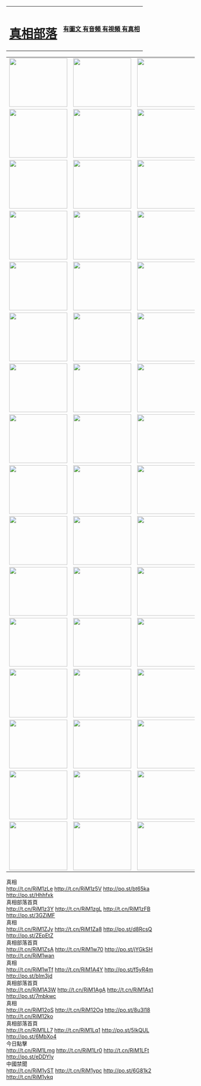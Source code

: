 <table>
<tr>

<td>
	<H1><a href="http://82.from-ms.com/zx/">真相部落</a></H1>
</td>
<td>
	<H4><a href="http://82.from-ms.com/zx/">有圖文 有音頻 有視頻 有真相</a></H4>
</td>
</tr>

</table>
<table>
<tr>
	<td><a href="http://953.tx2600.net/xtr/107/"><img  src ="http://953.tx2600.net/pic/2017/02/107.jpg" width="155px" height="130px"></a></td>
	<td><a href="http://953.tx2600.net/xtr/829/"><img src ="http://953.tx2600.net/pic/2017/02/829.jpg" width="155px" height="130px"></a></td>
	<td><a href="http://953.tx2600.net/xtr/69/"><img  src ="http://953.tx2600.net/pic/2017/02/69.jpg" width="155px" height="130px"></a></td>
	<td><a href="http://953.tx2600.net/xtr/99/"><img  src ="http://953.tx2600.net/pic/2017/02/99.jpg" width="155px" height="130px"></a></td>
</tr>
<tr>
	<td><a href="http://953.tx2600.net/xtr/40/"><img  src ="http://953.tx2600.net/pic/2017/02/40.jpg" width="155px" height="130px"></a></td>
	<td><a href="http://953.tx2600.net/xtr/20/"><img  src ="http://953.tx2600.net/pic/2017/02/20.jpg" width="155px" height="130px"></a></td>
	<td><a href="http://953.tx2600.net/xtr/81/"><img  src ="http://953.tx2600.net/pic/2017/02/81.jpg" width="155px" height="130px"></a></td>
	<td><a href="http://953.tx2600.net/xtr/2/"><img  src ="http://953.tx2600.net/pic/2017/02/2.jpg" width="155px" height="130px"></a></td>
</tr>
<tr>
	<td><a href="http://953.tx2600.net/xtr/86/"><img  src ="http://953.tx2600.net/pic/2017/02/86.jpg" width="155px" height="130px"></a></td>
	<td><a href="http://953.tx2600.net/xtr/109/"><img  src ="http://953.tx2600.net/pic/2017/02/109.jpg" width="155px" height="130px"></a></td>
	<td><a href="http://953.tx2600.net/xtr/1378/"><img  src ="http://953.tx2600.net/pic/2017/02/1378.jpg" width="155px" height="130px"></a></td>
	<td><a href="http://953.tx2600.net/xtr/57/"><img  src ="http://953.tx2600.net/pic/2017/02/57.jpg" width="155px" height="130px"></a></td>
</tr>
<tr>
	<td><a href="http://953.tx2600.net/xtr/1219/"><img  src ="http://953.tx2600.net/pic/2017/02/1219.jpg" width="155px" height="130px"></a></td>
	<td><a href="http://953.tx2600.net/xtr/1220/"><img  src ="http://953.tx2600.net/pic/2017/02/1220.jpg" width="155px" height="130px"></a></td>
	<td><a href="http://953.tx2600.net/xtr/1221/"><img  src ="http://953.tx2600.net/pic/2017/02/1221.jpg" width="155px" height="130px"></a></td>
	<td><a href="http://953.tx2600.net/xtr/51/"><img  src ="http://953.tx2600.net/pic/2017/02/51.jpg" width="155px" height="130px"></a></td>
</tr>
<tr>
	<td><a href="http://953.tx2600.net/xtr/1055/"><img  src ="http://953.tx2600.net/pic/2017/02/1055.jpg" width="155px" height="130px"></a></td>
	<td><a href="http://953.tx2600.net/xtr/611/"><img  src ="http://953.tx2600.net/pic/2017/02/611.jpg" width="155px" height="130px"></a></td>
	<td><a href="http://953.tx2600.net/xtr/1121/"><img  src ="http://953.tx2600.net/pic/2017/02/1121.jpg" width="155px" height="130px"></a></td>
	<td><a href="http://953.tx2600.net/xtr/610/"><img  src ="http://953.tx2600.net/pic/2017/02/610.jpg" width="155px" height="130px"></a></td>
</tr>
<tr>
	<td><a href="http://953.tx2600.net/xtr/1128/"><img  src ="http://953.tx2600.net/pic/2017/02/1128.jpg" width="155px" height="130px"></a></td>
	<td><a href="http://953.tx2600.net/xtr/1395/"><img  src ="http://953.tx2600.net/pic/2017/02/1406.jpg" width="155px" height="130px"></a></td>
	<td><a href="http://953.tx2600.net/xtr/1407/"><img  src ="http://953.tx2600.net/pic/2017/02/1407.jpg" width="155px" height="130px"></a></td>
	<td><a href="http://953.tx2600.net/xtr/934/"><img  src ="http://953.tx2600.net/pic/2017/02/934.jpg" width="155px" height="130px"></a></td>
</tr>
<tr>
	<td><a href="http://953.tx2600.net/xtr/641/"><img  src ="http://953.tx2600.net/pic/2017/02/641.jpg" width="155px" height="130px"></a></td>
	<td><a href="http://953.tx2600.net/xtr/949/"><img  src ="http://953.tx2600.net/pic/2017/02/949.jpg" width="155px" height="130px"></a></td>
	<td><a href="http://953.tx2600.net/xtr/112/"><img  src ="http://953.tx2600.net/pic/2017/02/112.jpg" width="155px" height="130px"></a></td>
	<td><a href="http://953.tx2600.net/xtr/812/"><img  src ="http://953.tx2600.net/pic/2017/02/812.jpg" width="155px" height="130px"></a></td>
</tr>
<tr>
	<td><a href="http://953.tx2600.net/xtr/103/"><img  src ="http://953.tx2600.net/pic/2017/02/103.jpg" width="155px" height="130px"></a></td>
	<td><a href="http://953.tx2600.net/xtr/3/"><img  src ="http://953.tx2600.net/pic/2017/02/3.jpg" width="155px" height="130px"></a></td>
	<td><A HREF="http://953.tx2600.net/mp4/zx/2015/11/Lkmtt.mp4" target="_blank" title="蓮開滿天庭"><img  src="http://953.tx2600.net/pic/2015/11/Lkmtt3480_jssor.jpg"  width="155px" height="130px"></A></td>
	<td><A HREF="http://953.tx2600.net/mp4/zx/2015/11/2013513.mp4" target="_blank" title="飛旋的法輪"><img  src="http://953.tx2600.net/pic/2015/11/falun480_jssor.jpg"  width="155px" height="130px"></A></td>
</tr>
<tr>
	<td><A HREF="http://953.tx2600.net/mp4/zx/2015/11/NYParade.mp4" target="_blank" title="2004年4月10日法輪功紐約大遊行"><img  src="http://953.tx2600.net/pic/2015/11/nyparade480_jssor.jpg"  width="155px" height="130px"></A></td>
	<td><A HREF="http://953.tx2600.net/mp4/news617/2015/05/WEB_s28093.mp4" target="_blank" title="2015年世界法輪大法日特別報導"><img  src="http://953.tx2600.net/pic/2015/11/p6752711a666997037_jssor.jpg"  width="155px" height="130px"></A></td>
	<td><A HREF="http://953.tx2600.net/mp4/news829/2015/11/30211_326650.mp4" target="_blank" title="滄州綁架案連審四天 民眾抹淚稱審好人"><img  src="http://953.tx2600.net/pic/2015/11/changzhou2480_jssor.jpg"  width="155px" height="130px"></A></td>
	<td><A HREF="http://953.tx2600.net/mp4/mhph/2015/10/changzhou.mp4" target="_blank" title="滄州真相--獅城血淚"><img  src="http://953.tx2600.net/pic/2015/11/changzhou480_jssor.jpg"  width="155px" height="130px"></A></td>
</tr>
<tr>
	<td><A HREF="http://953.tx2600.net/mp4/mhjd/mhjd_55.mp4" target="_blank" title="正義律師與無罪辯護"><img  src="http://953.tx2600.net/pic/2015/11/wzbh480_jssor.jpg"  width="155px" height="130px"></A></td>
	<td><A HREF="http://953.tx2600.net/mp4/zx/2015/11/layerkcs.mp4" target="_blank" title="中國的良心--高智晟律師"><img  src="http://953.tx2600.net/pic/2015/11/layerkcs2480_jssor.jpg"  width="155px" height="130px"></A></td>
	<td><A HREF="http://953.tx2600.net/mp4/mhph/2015/10/szxl.mp4" target="_blank" title="神州血淚--北京、大慶、廣東、哈爾濱"><img  src="http://953.tx2600.net/pic/2015/11/szxl480_jssor.jpg"  width="155px" height="130px"></A></td>
	<td><A HREF="http://953.tx2600.net/mp4/zx/2015/11/TangShanFFXS.mp4" target="_blank" title="真相紀錄片：鳳凰新生"><img  src="http://953.tx2600.net/pic/2015/11/fhxs2480_jssor.jpg"  width="155px" height="130px"></A></td>
</tr>
<tr>
	<td><A HREF="http://953.tx2600.net/mp4/zx/2015/11/jidong.mp4" target="_blank" title="冀東監獄的罪惡"><img  src="http://953.tx2600.net/pic/2015/11/jidong480_jssor.jpg"  width="155px" height="130px"></A></td>
	<td><A HREF="http://953.tx2600.net/mp4/mhph/2015/10/tangshan.mp4" target="_blank" title="鳳凰血淚"><img  src="http://953.tx2600.net/pic/2015/11/tangshan480_jssor.jpg"  width="155px" height="130px"></A>
					</div></td>
	<td>	<A HREF="http://953.tx2600.net/mp4/mhph/2015/10/zfxtzxl.mp4" target="_blank" title="政法系統罪行錄--唐山篇"><img  src="http://953.tx2600.net/pic/2015/11/zfxtzxl480_jssor.jpg"  width="155px" height="130px"></A></td>
	<td><A HREF="http://953.tx2600.net/mp4/mhph/2015/10/QDBG.mp4" target="_blank" title="青島悲歌"><img  src="http://953.tx2600.net/pic/2015/10/qdbg2480_jssor.jpg"  width="155px" height="130px"></A></td>
</tr>
<tr>
	<td><A HREF="http://953.tx2600.net/mp4/mhph/2015/10/huludao.mp4" target="_blank" title="葫蘆島永恆的見證"><img  src="http://953.tx2600.net/pic/2015/10/huludao480_jssor.jpg"  width="155px" height="130px"></A></td>
	<td><A HREF="http://953.tx2600.net/mp4/mhph/2015/10/qbzx.mp4" target="_blank" title="湖畔泉邊聽真相-濟南泉城的傳奇"><img  src="http://953.tx2600.net/pic/2015/10/hupan480_jssor.jpg"  width="155px" height="130px"></A></td>
	<td><A HREF="http://953.tx2600.net/mp4/mhph/2015/10/baoding_dvd_v2.mp4" target="_blank" title="燕趙悲歌"><img  src="http://953.tx2600.net/pic/2015/10/yzbg480_jssor.jpg"  width="155px" height="130px"></A></td>
	<td><A HREF="http://953.tx2600.net/mp4/zx/2015/11/meihuashi_complete_ED2.0.mp4" target="_blank" title="梅花詩完整版"><img  src="http://953.tx2600.net/pic/2015/11/mhs480_jssor.jpg"  width="155px" height="130px"></A></td>
</tr>
<tr>
	<td><A HREF="http://953.tx2600.net/mp4/zx/2015/11/fengbei512k.mp4" target="_blank" title="豐碑"><img  src="http://953.tx2600.net/pic/2015/11/fongbei480_jssor.jpg"  width="155px" height="130px"></A></td>
	<td><A HREF="http://953.tx2600.net/mp4/zx/2015/11/fytdxComplete.mp4" target="_blank" title="風雨天地行全集"><img  src="http://953.tx2600.net/pic/2015/11/fytdxWhite480_jssor.jpg"  width="155px" height="130px"></A></td>
	<td><A HREF="http://953.tx2600.net/mp4/zx/2015/11/JianZheng.mp4" target="_blank" title="見證"><img  src="http://953.tx2600.net/pic/2015/11/witness480_jssor.jpg"  width="155px" height="130px"></A></td>
	<td><A HREF="http://953.tx2600.net/mp4/mhph/2015/10/hcym.mp4" target="_blank" title="紅朝陰謀"><img  src="http://953.tx2600.net/pic/2015/10/hcym480_jssor.jpg"  width="155px" height="130px"></A></td>
</tr>
<tr>
	<td><A HREF="http://953.tx2600.net/mp4/zx/2015/11/zfzxPalV3.mp4" target="_blank" title="是自焚還是騙局"><img  src="http://953.tx2600.net/pic/2015/11/zfzx4805_jssor.jpg"  width="155px" height="130px"></A></td>
	<td><A HREF="http://953.tx2600.net/mp4/zx/2015/11/lsdspMsyTd.mp4" target="_blank" title="歷史的審判"><img  src="http://953.tx2600.net/pic/2015/11/lsdsp480_jssor.jpg"  width="155px" height="130px"></A></td>
	<td><A HREF="http://953.tx2600.net/mp4/news886/2015/11/concat886.mp4" target="_blank" title="一周全球控告江澤民"><img  src="http://953.tx2600.net/pic/2015/11/news886480_jssor.jpg"  width="155px" height="130px"></A></td>
	<td><A HREF="http://953.tx2600.net/mp4/news1378/2014/08/CQSD_s0_e4_v2_i0-CQSD_4-video.mp4" target="_blank" title="歐洲的抉擇"><img  src="http://953.tx2600.net/pic/2015/11/p5143421a564166643-ss_jssor.jpg"  width="155px" height="130px"></A></td>
</tr>
<tr>
	<td><A HREF="http://953.tx2600.net/mp4/zx/2015/11/hk20150720parade.mp4" target="_blank" title="港法輪功反迫害大遊行 大陸遊客震撼"><img  src="http://953.tx2600.net/pic/2015/11/281098-ss_jssor.jpg"  width="155px" height="130px"></A></td>
	<td><A HREF="http://953.tx2600.net/mp4/zx/2015/11/20150720hkParade512k.mp4" target="_blank" title="香港法輪功720遊行聲援訴江潮"><img  src="http://953.tx2600.net/pic/2015/11/2015720parade480_jssor.jpg"  width="155px" height="130px"></A></td>
	<td><A HREF="http://953.tx2600.net/mp4/zx/2015/11/hktdc512.mp4" target="_blank" title="香港退黨潮"><img  src="http://953.tx2600.net/pic/2015/11/hktdc480_jssor.jpg"  width="155px" height="130px"></A></td>
	<td><A HREF="http://953.tx2600.net/mp4/news413/2015/11/concat413.mp4" target="_blank" title="本月退黨精選"><img  src="http://953.tx2600.net/pic/2015/11/tuidang480_jssor.jpg"  width="155px" height="130px"></A></td>
</tr>
<tr>
	<td><A HREF="http://953.tx2600.net/mp4/news823/2015/11/TSZG_British_1_QA_A_TSZG-61-1_XinHaoNianZuoZh_P617180.mp4" target="_blank" title="辛灝年：紀念《九評共產黨》發表十週年演講"><img  src="http://953.tx2600.net/pic/2015/11/xhn9p10480_jssor.jpg"  width="155px" height="130px"></A></td>
	<td><A HREF="http://953.tx2600.net/mp4/news57/2015/11/JPGCD8.mp4" target="_blank" title="【九評之八】評中國共產黨的邪教本質"><img  src="http://953.tx2600.net/pic/2015/11/9pkcd8p480_jssor.jpg"  width="155px" height="130px"></A></td>
	<td><A HREF="http://953.tx2600.net/mp4/other/kao.Chih.Sheng_story.mp4"  target="_blank" title="超越恐懼:高智晟的故事"				style="font-size:20px;"><img src="http://953.tx2600.net/pic/2016/12/GZS201408070902.jpg"  width="155px" height="130px">
						</A></td>
	<td><A HREF="http://953.tx2600.net/mp4/zx/2016/11/oh10yearsInv.mp4"  target="_blank" title="紀錄片《活摘 十年調查》完整版" style="font-size:20px;"><img src="http://953.tx2600.net/pic/2016/11/10yearsOHinv.jpg"  width="155px" height="130px">
						</A></td>
</tr>
</table>


<div class="linkbox"><div class="title">真相<div id="url">  <a href="http://t.cn/RiM1zLe" target=_blank>http://t.cn/RiM1zLe</a>    <a href="http://t.cn/RiM1z5V" target=_blank>http://t.cn/RiM1z5V</a>    <a href="http://po.st/bt65ka" target=_blank>http://po.st/bt65ka</a>    <a href="http://po.st/Hhhfxk" target=_blank>http://po.st/Hhhfxk</a>  </div></div><div class="title">真相部落首頁<div id="url">  <a href="http://t.cn/RiM1z3Y" target=_blank>http://t.cn/RiM1z3Y</a>    <a href="http://t.cn/RiM1zgL" target=_blank>http://t.cn/RiM1zgL</a>    <a href="http://t.cn/RiM1zFB" target=_blank>http://t.cn/RiM1zFB</a>    <a href="http://po.st/3GZiMF" target=_blank>http://po.st/3GZiMF</a>  </div></div><div class="title">真相<div id="url">  <a href="http://t.cn/RiM1ZJy" target=_blank>http://t.cn/RiM1ZJy</a>    <a href="http://t.cn/RiM1Za8" target=_blank>http://t.cn/RiM1Za8</a>    <a href="http://po.st/d8RcsQ" target=_blank>http://po.st/d8RcsQ</a>    <a href="http://po.st/ZEpEtZ" target=_blank>http://po.st/ZEpEtZ</a>  </div></div><div class="title">真相部落首頁<div id="url">  <a href="http://t.cn/RiM1ZsA" target=_blank>http://t.cn/RiM1ZsA</a>    <a href="http://t.cn/RiM1w70" target=_blank>http://t.cn/RiM1w70</a>    <a href="http://po.st/jYGkSH" target=_blank>http://po.st/jYGkSH</a>    <a href="http://t.cn/RiM1wan" target=_blank>http://t.cn/RiM1wan</a>  </div></div><div class="title">真相<div id="url">  <a href="http://t.cn/RiM1wTf" target=_blank>http://t.cn/RiM1wTf</a>    <a href="http://t.cn/RiM1A4Y" target=_blank>http://t.cn/RiM1A4Y</a>    <a href="http://po.st/f5yR4m" target=_blank>http://po.st/f5yR4m</a>    <a href="http://po.st/bIm3jd" target=_blank>http://po.st/bIm3jd</a>  </div></div><div class="title">真相部落首頁<div id="url">  <a href="http://t.cn/RiM1A3W" target=_blank>http://t.cn/RiM1A3W</a>    <a href="http://t.cn/RiM1AgA" target=_blank>http://t.cn/RiM1AgA</a>    <a href="http://t.cn/RiM1As1" target=_blank>http://t.cn/RiM1As1</a>    <a href="http://po.st/7mbkwc" target=_blank>http://po.st/7mbkwc</a>  </div></div><div class="title">真相<div id="url">  <a href="http://t.cn/RiM12oS" target=_blank>http://t.cn/RiM12oS</a>    <a href="http://t.cn/RiM12Oq" target=_blank>http://t.cn/RiM12Oq</a>    <a href="http://po.st/8u3l18" target=_blank>http://po.st/8u3l18</a>    <a href="http://t.cn/RiM12ko" target=_blank>http://t.cn/RiM12ko</a>  </div></div><div class="title">真相部落首頁<div id="url">  <a href="http://t.cn/RiM1LL7" target=_blank>http://t.cn/RiM1LL7</a>    <a href="http://t.cn/RiM1Lq1" target=_blank>http://t.cn/RiM1Lq1</a>    <a href="http://po.st/5IkQUL" target=_blank>http://po.st/5IkQUL</a>    <a href="http://po.st/6MbXo4" target=_blank>http://po.st/6MbXo4</a>  </div></div><div class="title">今日點擊<div id="url">  <a href="http://t.cn/RiM1Lmg" target=_blank>http://t.cn/RiM1Lmg</a>    <a href="http://t.cn/RiM1Lr0" target=_blank>http://t.cn/RiM1Lr0</a>    <a href="http://t.cn/RiM1LFt" target=_blank>http://t.cn/RiM1LFt</a>    <a href="http://po.st/eDDYly" target=_blank>http://po.st/eDDYly</a>  </div></div><div class="title">中國禁聞<div id="url">  <a href="http://t.cn/RiM1yST" target=_blank>http://t.cn/RiM1yST</a>    <a href="http://t.cn/RiM1ypc" target=_blank>http://t.cn/RiM1ypc</a>    <a href="http://po.st/6G81k2" target=_blank>http://po.st/6G81k2</a>    <a href="http://t.cn/RiM1ykq" target=_blank>http://t.cn/RiM1ykq</a>  </div></div></div>
